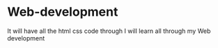# Web-development
It will have all the html css code through I will learn all through my Web development
